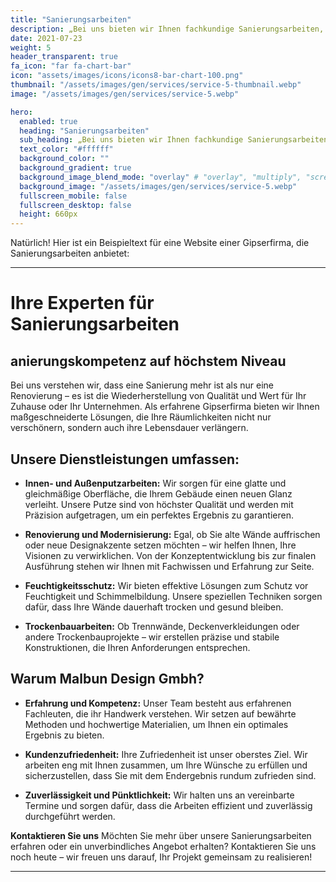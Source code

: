 ```yaml
---
title: "Sanierungsarbeiten"
description: „Bei uns bieten wir Ihnen fachkundige Sanierungsarbeiten, die Ihr Zuhause nicht nur erneuern, sondern auch für die Zukunft wappnen.“
date: 2021-07-23
weight: 5
header_transparent: true
fa_icon: "far fa-chart-bar"
icon: "assets/images/icons/icons8-bar-chart-100.png"
thumbnail: "/assets/images/gen/services/service-5-thumbnail.webp"
image: "/assets/images/gen/services/service-5.webp"

hero:
  enabled: true
  heading: "Sanierungsarbeiten"
  sub_heading: „Bei uns bieten wir Ihnen fachkundige Sanierungsarbeiten, die Ihr Zuhause nicht nur erneuern, sondern auch für die Zukunft wappnen.“
  text_color: "#ffffff"
  background_color: ""
  background_gradient: true
  background_image_blend_mode: "overlay" # "overlay", "multiply", "screen"
  background_image: "/assets/images/gen/services/service-5.webp"
  fullscreen_mobile: false
  fullscreen_desktop: false
  height: 660px
---
```


Natürlich! Hier ist ein Beispieltext für eine Website einer Gipserfirma, die Sanierungsarbeiten anbietet:

---

# Ihre Experten für Sanierungsarbeiten

## anierungskompetenz auf höchstem Niveau

Bei uns verstehen wir, dass eine Sanierung mehr ist als nur eine Renovierung – es ist die Wiederherstellung von Qualität und Wert für Ihr Zuhause oder Ihr Unternehmen. Als erfahrene Gipserfirma bieten wir Ihnen maßgeschneiderte Lösungen, die Ihre Räumlichkeiten nicht nur verschönern, sondern auch ihre Lebensdauer verlängern.

## Unsere Dienstleistungen umfassen:

- **Innen- und Außenputzarbeiten:** Wir sorgen für eine glatte und gleichmäßige Oberfläche, die Ihrem Gebäude einen neuen Glanz verleiht. Unsere Putze sind von höchster Qualität und werden mit Präzision aufgetragen, um ein perfektes Ergebnis zu garantieren.

- **Renovierung und Modernisierung:** Egal, ob Sie alte Wände auffrischen oder neue Designakzente setzen möchten – wir helfen Ihnen, Ihre Visionen zu verwirklichen. Von der Konzeptentwicklung bis zur finalen Ausführung stehen wir Ihnen mit Fachwissen und Erfahrung zur Seite.

- **Feuchtigkeitsschutz:** Wir bieten effektive Lösungen zum Schutz vor Feuchtigkeit und Schimmelbildung. Unsere speziellen Techniken sorgen dafür, dass Ihre Wände dauerhaft trocken und gesund bleiben.

- **Trockenbauarbeiten:** Ob Trennwände, Deckenverkleidungen oder andere Trockenbauprojekte – wir erstellen präzise und stabile Konstruktionen, die Ihren Anforderungen entsprechen.

## Warum Malbun Design Gmbh?

- **Erfahrung und Kompetenz:** Unser Team besteht aus erfahrenen Fachleuten, die ihr Handwerk verstehen. Wir setzen auf bewährte Methoden und hochwertige Materialien, um Ihnen ein optimales Ergebnis zu bieten.

- **Kundenzufriedenheit:** Ihre Zufriedenheit ist unser oberstes Ziel. Wir arbeiten eng mit Ihnen zusammen, um Ihre Wünsche zu erfüllen und sicherzustellen, dass Sie mit dem Endergebnis rundum zufrieden sind.

- **Zuverlässigkeit und Pünktlichkeit:** Wir halten uns an vereinbarte Termine und sorgen dafür, dass die Arbeiten effizient und zuverlässig durchgeführt werden.


**Kontaktieren Sie uns**
Möchten Sie mehr über unsere Sanierungsarbeiten erfahren oder ein unverbindliches Angebot erhalten? Kontaktieren Sie uns noch heute – wir freuen uns darauf, Ihr Projekt gemeinsam zu realisieren!

---
